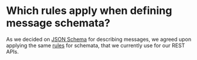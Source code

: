 # Which rules apply when defining message schemata?

As we decided on [JSON Schema](schema-language.md) for describing messages, we agreed upon applying the same [rules](https://api.develop.otto.de/api-docs/guidelines/#json) for schemata, that we currently use for our REST APIs.
